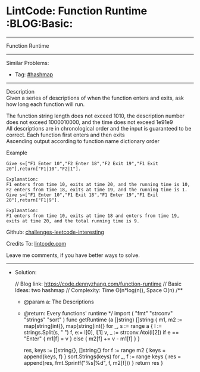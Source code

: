 
# LintCode: Function Runtime     :BLOG:Basic:

---

Function Runtime  

---

Similar Problems:  

-   Tag: [#hashmap](https://code.dennyzhang.com/tag/hashmap)

---

Description  
Given a series of descriptions of when the function enters and exits, ask how long each function will run.  

The function string length does not exceed 1010, the description number does not exceed 1000010000, and the time does not exceed 1e91e9  
All descriptions are in chronological order and the input is guaranteed to be correct. Each function first enters and then exits  
Ascending output according to function name dictionary order  

Example  

    Give s=["F1 Enter 10","F2 Enter 18","F2 Exit 19","F1 Exit 20"],return["F1|10","F2|1"].
    
    Explanation:
    F1 enters from time 10, exits at time 20, and the running time is 10,
    F2 enters from time 18, exits at time 19, and the running time is 1.
    Give s=["F1 Enter 10","F1 Exit 18","F1 Enter 19","F1 Exit 20"],return["F1|9"].

    Explanation:
    F1 enters from time 10, exits at time 18 and enters from time 19, 
    exits at time 20, and the total running time is 9.

Github: [challenges-leetcode-interesting](https://github.com/DennyZhang/challenges-leetcode-interesting/tree/master/function-runtime)  

Credits To: [lintcode.com](https://www.lintcode.com/problem/function-runtime/description)  

Leave me comments, if you have better ways to solve.  

---

-   Solution:

    // Blog link: https://code.dennyzhang.com/function-runtime
    // Basic Ideas: two hashmap
    // Complexity: Time O(n*log(n)), Space O(n)
    /**
     * @param a: The Descriptions
     * @return: Every functions' runtime
     */
    import (
        "fmt"
        "strconv"
        "strings"
        "sort"
        )
    func getRuntime (a []string) []string {
        m1, m2 := map[string]int{}, map[string]int{}
        for _, s := range a {
    	l := strings.Split(s, " ")
    	f, e:= l[0], l[1]
    	v, _ := strconv.Atoi(l[2])
    	if e == "Enter" {
    	    m1[f] = v
    	} else {
    	    m2[f] += v - m1[f]
    	}
        }
    
        res, keys := []string{}, []string{}
        for f := range m2 { keys = append(keys, f) }
        sort.Strings(keys)
        for _, f := range keys {
    	res = append(res, fmt.Sprintf("%s|%d", f, m2[f]))
        }
        return res
    }

